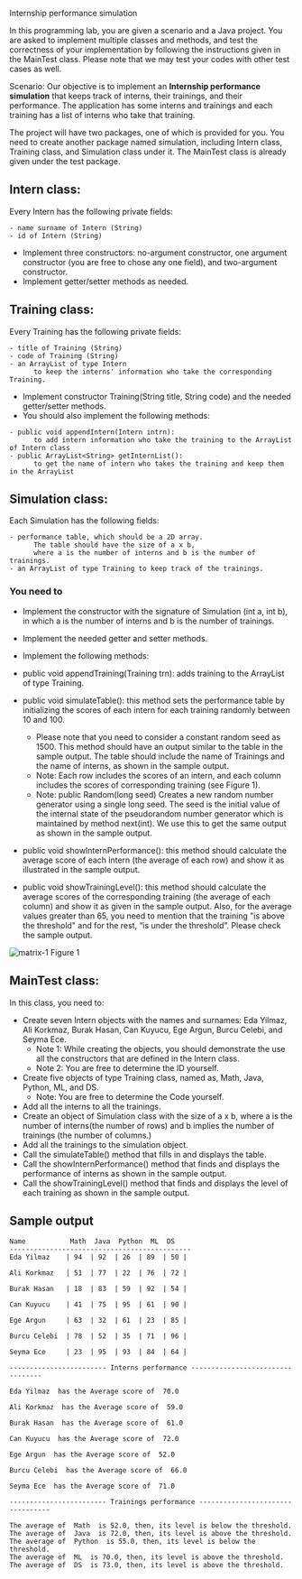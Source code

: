 Internship performance simulation



In this programming lab, you are given a scenario and a Java project. You are asked to implement multiple classes and methods, and test the correctness of your implementation by following the instructions given in the MainTest class. Please note that we may test your codes with other test cases as well.

Scenario: Our objective is to implement an **Internship performance simulation** that keeps track of interns, their trainings, and their performance. The application has some interns and trainings and each training has a list of interns who take that training.

The project will have two packages, one of which is provided for you. You need to create another package named simulation, including Intern class, Training class, and Simulation class under it. The MainTest class is already given under the test package.

## Intern class:
Every Intern has the following private fields: 

```
- name surname of Intern (String)
- id of Intern (String)
```

- Implement three constructors: no-argument constructor, one argument constructor (you are free to chose any one field), and two-argument constructor.
- Implement getter/setter methods as needed.

## Training class:
Every Training has the following private fields:
```
- title of Training (String)
- code of Training (String)
- an ArrayList of type Intern 
      to keep the interns' information who take the corresponding Training.
```

- Implement constructor Training(String title, String code) and the needed getter/setter methods.
- You should also implement the following methods:

```
- public void appendIntern(Intern intrn): 
      to add intern information who take the training to the ArrayList of Intern class
- public ArrayList<String> getInternList(): 
      to get the name of intern who takes the training and keep them in the ArrayList
```

## Simulation class:
Each Simulation has the following fields:
```
- performance table, which should be a 2D array. 
      The table should have the size of a x b, 
      where a is the number of interns and b is the number of trainings.
- an ArrayList of type Training to keep track of the trainings.
```

### You need to 


- Implement the constructor with the signature of  Simulation (int a, int b), 
    in which a is the number of interns and b is the number of trainings. 
- Implement the needed getter and setter methods.
- Implement the following methods:



- public void appendTraining(Training trn): adds training to the ArrayList of type Training. 
- public void simulateTable(): this method sets the performance table by initializing the scores of each intern for 
   each training randomly between 10 and 100. 

    - Please note that you need to consider a constant random seed as 1500. This method should have an output similar to the table in the sample output. The table should include the name of Trainings and the name of interns, as shown in the sample output.
    - Note: Each row includes the scores of an intern, and each column includes the scores of corresponding training (see Figure 1).
    - Note: public Random(long seed) Creates a new random number generator using a single long seed. The seed is the initial value of the internal state of the pseudorandom number generator which is maintained by method next(int). We use this to get the same output as shown in the sample output.



- public void showInternPerformance(): this method should calculate the average score of 
   each intern (the average of each row) and show it as illustrated in the sample output.
- public void showTrainingLevel(): this method should calculate the average scores of the corresponding 
   training (the average of each column) and show it as given in the sample output. 
   Also, for the average values greater than 65, you need to mention that the training "is above the threshold" and for 
   the rest, “is under the threshold”. Please check the sample output.


![matrix-1](https://files.catbox.moe/7k2dyq.jpg)
                                                             Figure 1
                                                             
## MainTest class:

In this class, you need to:
- Create seven Intern objects with the names and surnames: 
     Eda Yilmaz, Ali Korkmaz, Burak Hasan, Can Kuyucu, Ege Argun, Burcu Celebi, and Seyma Ece.
    - Note 1: While creating the objects, you should demonstrate the use all the constructors that are defined in the Intern class. 
    - Note 2: You are free to determine the ID yourself.
- Create five objects of type Training class, named as, Math, Java, Python, ML, and DS.
    - Note: You are free to determine the Code yourself.
- Add all the interns to all the trainings. 
- Create an object of Simulation class with the size of a x b, where a is the number of 
    interns(the number of rows) and b implies the number of trainings (the number of columns.)
- Add all the trainings to the simulation object.
- Call the simulateTable() method that fills in and displays the table. 
- Call the showInternPerformance() method that finds and displays the performance of interns as shown in the sample output.
- Call the showTrainingLevel() method that finds and displays the level of each training as shown in the sample output.

## Sample output

```
Name           Math  Java  Python  ML  DS   
---------------------------------------------
Eda Yilmaz    | 94  | 92  | 26  | 89  | 50 | 

Ali Korkmaz   | 51  | 77  | 22  | 76  | 72 | 

Burak Hasan   | 18  | 83  | 59  | 92  | 54 | 

Can Kuyucu    | 41  | 75  | 95  | 61  | 90 | 

Ege Argun     | 63  | 32  | 61  | 23  | 85 | 

Burcu Celebi  | 78  | 52  | 35  | 71  | 96 | 

Seyma Ece     | 23  | 95  | 93  | 84  | 64 | 

------------------------ Interns performance ---------------------------------

Eda Yilmaz  has the Average score of  70.0

Ali Korkmaz  has the Average score of  59.0

Burak Hasan  has the Average score of  61.0

Can Kuyucu  has the Average score of  72.0

Ege Argun  has the Average score of  52.0

Burcu Celebi  has the Average score of  66.0

Seyma Ece  has the Average score of  71.0

------------------------ Trainings performance ---------------------------------

The average of  Math  is 52.0, then, its level is below the threshold.
The average of  Java  is 72.0, then, its level is above the threshold.
The average of  Python  is 55.0, then, its level is below the threshold.
The average of  ML  is 70.0, then, its level is above the threshold.
The average of  DS  is 73.0, then, its level is above the threshold.

```


